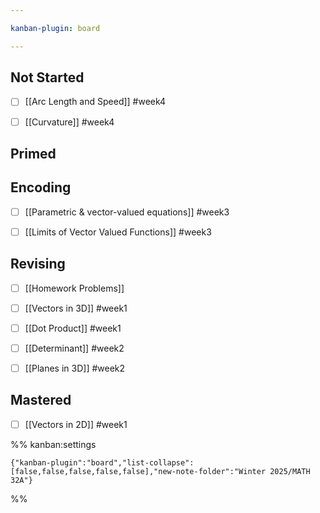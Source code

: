 ```yaml
---

kanban-plugin: board

---
```


## Not Started

- [ ] [[Arc Length and Speed]] #week4
- [ ] [[Curvature]] #week4


## Primed



## Encoding

- [ ] [[Parametric & vector-valued equations]] #week3
- [ ] [[Limits of Vector Valued Functions]] #week3


## Revising

- [ ] [[Homework Problems]]
- [ ] [[Vectors in 3D]] #week1
- [ ] [[Dot Product]] #week1
- [ ] [[Determinant]] #week2
- [ ] [[Planes in 3D]] #week2


## Mastered

- [ ] [[Vectors in 2D]] #week1




%% kanban:settings
```
{"kanban-plugin":"board","list-collapse":[false,false,false,false,false],"new-note-folder":"Winter 2025/MATH 32A"}
```
%%